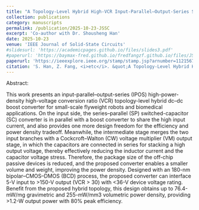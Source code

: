 ```yaml
---
title: "A Topology-Level Hybrid High-VCR Input-Parallel–Output-Series Step-Up DC–DC Converter for Flyweight Applications"
collection: publications
category: manuscripts
permalink: /publication/2025-10-23-JSSC
excerpt: 'Co-author with Dr. Shousheng Han'
date: 2025-10-23
venue: 'IEEE Journal of Solid-State Circuits'
#slidesurl: 'https://academicpages.github.io/files/slides3.pdf'
#paperurl: 'https://baymax-fred.github.io/fredfangzf.github.io/files/JSSC_20251023.pdf'
paperurl: 'https://ieeexplore.ieee.org/stamp/stamp.jsp?arnumber=11215673'
citation: 'S. Han, Z. Fang, <i>etc</i>. &quot;A Topology-Level Hybrid High-VCR Input-Parallel–Output-Series Step-Up DC–DC Converter for Flyweight Applications,&quot; <i>IEEE Journal of Solid-State Circuits</i>. Early access, pp. 1-12, Oct. 2025, doi: 10.1109/JSSC.2025.3618957.'
---
```

Abstract:

This work presents an input-parallel–output-series (IPOS) high-power-density high-voltage conversion ratio (VCR) topology-level hybrid dc–dc boost converter for small-scale flyweight robots and biomedical applications. On the input side, the series–parallel (SP) switched-capacitor (SC) converter is in parallel with a boost converter to share the high input current, and also provides one more design freedom for the efficiency and power density tradeoff. Meanwhile, the intermediate stage merges the two input branches with a Cockcroft–Walton (CW) voltage multiplier (VM) output stage, in which the capacitors are connected in series for stacking a high output voltage, thereby effectively reducing the inductor current and the capacitor voltage stress. Therefore, the package size of the off-chip passive devices is reduced, and the proposed converter enables a smaller volume and weight, improving the power density. Designed with an 180-nm bipolar–CMOS–DMOS (BCD) process, the proposed converter can interface 5-V input to >150-V output (VCR > 30) with <36-V device voltage rating. Benefit from the proposed hybrid topology, this design obtains up to 76.4-mW/mg gravimetric and 255-mW/mm3 volumetric power density, providing >1.2-W output power with 80% peak efficiency.
